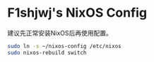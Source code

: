 # F1shjwj's NixOS Config

建议先正常安装NixOS后再使用配置。

```bash
sudo ln -s ~/nixos-config /etc/nixos
sudo nixos-rebuild switch
```
